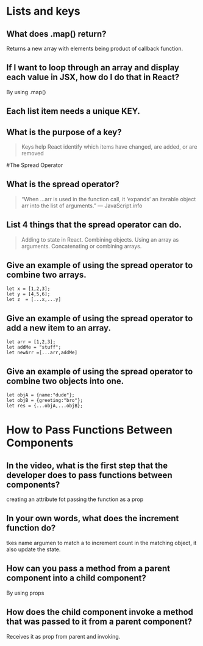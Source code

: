 # Lists and keys

## What does .map() return?
Returns a new array with elements being product of callback function.

## If I want to loop through an array and display each value in JSX, how do I do that in React?
By using .map() 

## Each list item needs a unique **KEY**.

## What is the purpose of a key?

>Keys help React identify which items have changed, are added, or are removed

#The Spread Operator

## What is the spread operator?

>“When ...arr is used in the function call, it ‘expands’ an iterable object arr into the list of arguments.” — JavaScript.info

## List 4 things that the spread operator can do.

>Adding to state in React.
>Combining objects.
>Using an array as arguments.
>Concatenating or combining arrays.

## Give an example of using the spread operator to combine two arrays.
    let x = [1,2,3];
    let y = [4,5,6];
    let z  = [...x,...y]

## Give an example of using the spread operator to add a new item to an array.

    let arr = [1,2,3];
    let addMe = "stuff";
    let newArr =[...arr,addMe]

## Give an example of using the spread operator to combine two objects into one.

    let objA = {name:"dude"};
    let objB = {greeting:"bro"};
    let res = {...objA,...objB};


# How to Pass Functions Between Components

## In the video, what is the first step that the developer does to pass functions between components?
creating an attribute fot passing the function as a prop

## In your own words, what does the increment function do?
tkes name argumen to match a to increment count in the matching object, it also update the state. 

## How can you pass a method from a parent component into a child component?
By using props

## How does the child component invoke a method that was passed to it from a parent component?
Receives it as prop from parent and invoking.